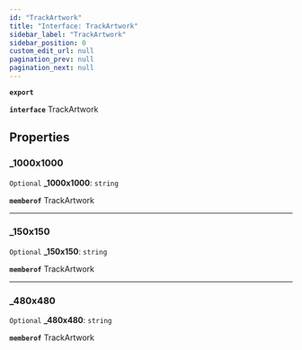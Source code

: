 ```yaml
---
id: "TrackArtwork"
title: "Interface: TrackArtwork"
sidebar_label: "TrackArtwork"
sidebar_position: 0
custom_edit_url: null
pagination_prev: null
pagination_next: null
---
```


**`export`**

**`interface`** TrackArtwork

## Properties

### \_1000x1000

 `Optional` **\_1000x1000**: `string`

**`memberof`** TrackArtwork

___

### \_150x150

 `Optional` **\_150x150**: `string`

**`memberof`** TrackArtwork

___

### \_480x480

 `Optional` **\_480x480**: `string`

**`memberof`** TrackArtwork
